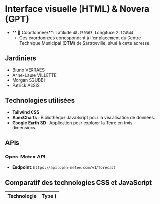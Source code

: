 # Interface visuelle (HTML) & Novera (GPT)
- ** 📍 Coordonnées**: Latitude `48.950363`, Longitude `2.174544`
  - Ces coordonnées correspondent à l'emplacement du Centre Technique Municipal (**CTM**) de Sartrouville, situé à cette adresse.

## Jardiniers

- Bruno VERRAES
- Anne-Laure VILLETTE
- Morgan SGUBBI
- Patrick ASSIS

## Technologies utilisées

- **Tailwind CSS**
- **ApexCharts** : Bibliothèque JavaScript pour la visualisation de données.
- **Google Earth 3D** : Application pour explorer la Terre en trois dimensions.

## APIs

### Open-Meteo API
- **Endpoint**: `https://api.open-meteo.com/v1/forecast`

## Comparatif des technologies CSS et JavaScript

| **Technologie**         | **Type (<script> ou <style>)** | **Téléchargements par mois** | **Utilisateurs total mondial** |
|--------------------------|-------------------------------|------------------------------|---------------------------------|
| **Bootstrap 5**          | `<style>`                    | ~15 millions                 | ~3 millions                    |
| **Tailwind CSS**         | `<style>`                    | ~12 millions                 | ~1.5 million                   |
| **ApexCharts**           | `<script>`                   | ~500 000                     | ~100 000                       |
| **Chart.js**             | `<script>`                   | ~1.5 million                 | ~500 000                       |

## Comparatif des bibliothèques d'icônes

| **Bibliothèque**        | **Nombre d'icônes** | **Performance** | **Personnalisation (version gratuite)** |
|-------------------------|---------------------|-----------------|-----------------------------------------|
| **Font Awesome**        | +16 000            | Modéré          | Très bon                                |
| **Bootstrap Icons**     | ~2 000             | Excellent       | Très bon                                |

---

Ce README offre une vue d'ensemble des APIs et technologies utilisées dans ce projet, avec un comparatif clair des options populaires en CSS, JavaScript, et bibliothèques d'icônes. Vous pouvez l'étoffer avec des détails supplémentaires spécifiques à votre projet, comme les instructions d'installation ou d'utilisation.
